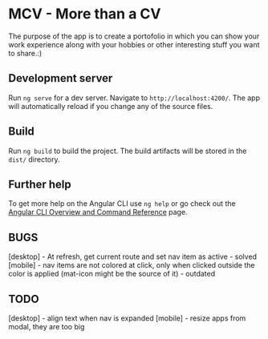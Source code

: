 # MCV - More than a CV

The purpose of the app is to create a portofolio in which you can show your work experience along with your hobbies or other interesting stuff you want to share.:)

## Development server

Run `ng serve` for a dev server. Navigate to `http://localhost:4200/`. The app will automatically reload if you change any of the source files.

## Build

Run `ng build` to build the project. The build artifacts will be stored in the `dist/` directory.

## Further help

To get more help on the Angular CLI use `ng help` or go check out the [Angular CLI Overview and Command Reference](https://angular.io/cli) page.

## BUGS

[desktop] - At refresh, get current route and set nav item as active - solved
[mobile] - nav items are not colored at click, only when clicked outside the color is applied (mat-icon might be the source of it) - outdated

## TODO

[desktop] - align text when nav is expanded
[mobile] - resize apps from modal, they are too big
